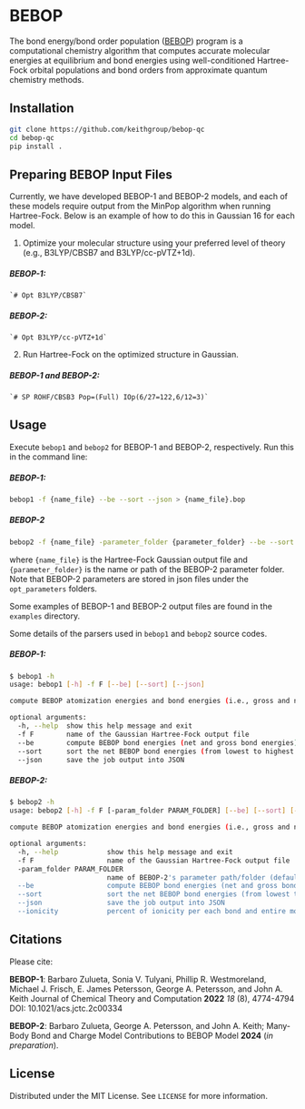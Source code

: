 # BEBOP

The bond energy/bond order population ([BEBOP](https://doi.org/10.1021/acs.jctc.2c00334)) program is a computational chemistry algorithm that computes accurate molecular energies at equilibrium and bond energies using well-conditioned Hartree-Fock orbital populations and bond orders from approximate quantum chemistry methods.

## Installation

```bash
git clone https://github.com/keithgroup/bebop-qc
cd bebop-qc
pip install .
```

## Preparing BEBOP Input Files

Currently, we have developed BEBOP-1 and BEBOP-2 models, and each of these models require output from the MinPop algorithm when running Hartree-Fock. Below is an example of how to do this in Gaussian 16 for each model.

1. Optimize your molecular structure using your preferred level of theory (e.g., B3LYP/CBSB7 and B3LYP/cc-pVTZ+1d).

##### BEBOP-1:

    `# Opt B3LYP/CBSB7`

##### BEBOP-2:

    `# Opt B3LYP/cc-pVTZ+1d`

2. Run Hartree-Fock on the optimized structure in Gaussian.

##### BEBOP-1 and BEBOP-2:

    `# SP ROHF/CBSB3 Pop=(Full) IOp(6/27=122,6/12=3)`

## Usage

Execute `bebop1` and `bebop2` for BEBOP-1 and BEBOP-2, respectively. Run this in the command line:

##### BEBOP-1:

```bash
bebop1 -f {name_file} --be --sort --json > {name_file}.bop
```

##### BEBOP-2

```bash
bebop2 -f {name_file} -parameter_folder {parameter_folder} --be --sort --json --ionicity > {name_file}.bop
```

where `{name_file}` is the Hartree-Fock Gaussian output file and `{parameter_folder}` is the name or path of the BEBOP-2 parameter folder. Note that BEBOP-2 parameters are stored in json files under the `opt_parameters` folders.

Some examples of BEBOP-1 and BEBOP-2 output files are found in the `examples` directory.

Some details of the parsers used in `bebop1` and `bebop2` source codes.

##### BEBOP-1:

```bash
$ bebop1 -h
usage: bebop1 [-h] -f F [--be] [--sort] [--json]

compute BEBOP atomization energies and bond energies (i.e., gross and net)

optional arguments:
  -h, --help  show this help message and exit
  -f F        name of the Gaussian Hartree-Fock output file
  --be        compute BEBOP bond energies (net and gross bond energies)
  --sort      sort the net BEBOP bond energies (from lowest to highest in energy)
  --json      save the job output into JSON
```

##### BEBOP-2:

```bash
$ bebop2 -h
usage: bebop2 [-h] -f F [-param_folder PARAM_FOLDER] [--be] [--sort] [--json] [--ionicity]

compute BEBOP atomization energies and bond energies (i.e., gross and net)

optional arguments:
  -h, --help            show this help message and exit
  -f F                  name of the Gaussian Hartree-Fock output file
  -param_folder PARAM_FOLDER
                        name of BEBOP-2's parameter path/folder (default: opt_parameters)
  --be                  compute BEBOP bond energies (net and gross bond energies)
  --sort                sort the net BEBOP bond energies (from lowest to highest in energy)
  --json                save the job output into JSON
  --ionicity            percent of ionicity per each bond and entire molecule
```

## Citations

Please cite:

**BEBOP-1**: Barbaro Zulueta, Sonia V. Tulyani, Phillip R. Westmoreland, Michael J. Frisch, E. James Petersson, George A. Petersson, and John A. Keith
Journal of Chemical Theory and Computation **2022** _18_ (8), 4774-4794
DOI: 10.1021/acs.jctc.2c00334

**BEBOP-2**: Barbaro Zulueta, George A. Petersson, and John A. Keith; Many-Body Bond and Charge Model Contributions to BEBOP Model **2024** (_in preparation_).

## License

Distributed under the MIT License.
See `LICENSE` for more information.
